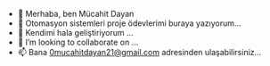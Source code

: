 - 👋 Merhaba, ben Mücahit Dayan 
- 👀 Otomasyon sistemleri proje ödevlerimi buraya yazıyorum...
- 🌱 Kendimi hala geliştiriyorum ...
- 💞️ I’m looking to collaborate on ...
- 📫 Bana 0mucahitdayan21@gmail.com adresinden ulaşabilirsiniz...

<!---
Sayfa güncellenir.
--->
